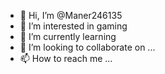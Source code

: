 - 👋 Hi, I’m @Maner246135
- 👀 I’m interested in gaming
- 🌱 I’m currently learning 
- 💞️ I’m looking to collaborate on ...
- 📫 How to reach me ...

<!---
Maner246135/Maner246135 is a ✨ special ✨ repository because its `README.md` (this file) appears on your GitHub profile.
You can click the Preview link to take a look at your changes.
--->
